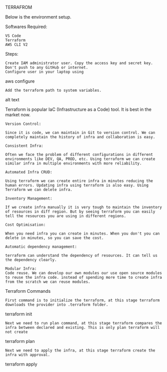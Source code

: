 TERRAFROM

Below is the environment setup.

Softwares Required:

    VS Code
    Terraform
    AWS CLI V2

Steps:

    Create IAM administrator user. Copy the access key and secret key. Don't push to any GitHub or internet.
    Configure user in your laptop using

aws configure

    Add the terraform path to system variables.

alt text

Terraform is popular IaC (Infrastructure as a Code) tool. It is best in the market now.

    Version Control:

    Since it is code, we can maintain in Git to version control. We can completely maintain the history of infra and collaboration is easy.

    Consistent Infra:

    Often we face the problem of different configurations in different environments like DEV, QA, PROD, etc. Using terraform we can create similar infra in multiple environments with more reliability.

    Automated Infra CRUD:

    Using terraform we can create entire infra in minutes reducing the human errors. Updating infra using terraform is also easy. Using Terraform we can delete infra.

    Inventory Management:

    If we create infra manually it is very tough to maintain the inventory of resources in diff region. But by seeing terraform you can easily tell the resources you are using in different regions.

    Cost Optimisation:

    When you need infra you can create in minutes. When you don't you can delete in minutes, so you can save the cost.

    Automatic dependency management:

    terraform can understand the dependency of resources. It can tell us the dependency clearly.

    Modular Infra:
    Code reuse. We can develop our own modules our use open source modules to reuse the infra code. instead of spending more time to create infra from the scratch we can reuse modules.

Terraform Commands

    First command is to initialize the terraform, at this stage terraform downloads the provider into .terraform folder.

terraform init

    Next we need to run plan command, at this stage terraform compares the infra between declared and existing. This is only plan terraform will not create

terraform plan

    Next we need to apply the infra, at this stage terraform create the infra with approval.

terraform apply


